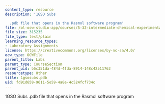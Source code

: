```yaml
---
content_type: resource
description: '1GSO Subs

  .pdb file that opens in the Rasmol software program'
file: /ol-ocw-studio-app/courses/5-32-intermediate-chemical-experimentation-spring-2003/fd91d65996115e594a8e4c524fcf734c_1gsosubs.pdb
file_size: 315235
file_type: text/plain
learning_resource_types:
- Laboratory Assignments
license: https://creativecommons.org/licenses/by-nc-sa/4.0/
ocw_type: OCWFile
parent_title: Labs
parent_type: CourseSection
parent_uid: b6c351da-484d-4fda-8914-148c42511763
resourcetype: Other
title: 1gsosubs.pdb
uid: fd91d659-9611-5e59-4a8e-4c524fcf734c
---
```

1GSO Subs
.pdb file that opens in the Rasmol software program